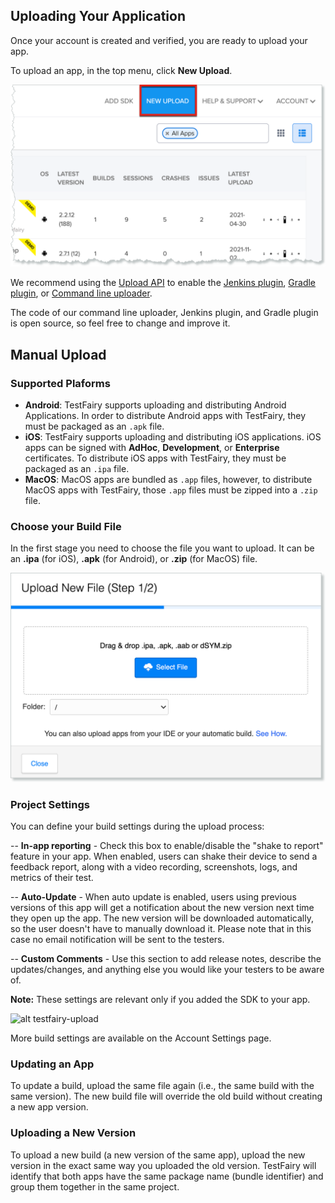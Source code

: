 
## <a id="Uploading"></a> Uploading Your Application

Once your account is created and verified, you are ready to upload your app.

To upload an app, in the top menu, click **New Upload**.

![new upload](/img/getting-started/new-upload.png)

We recommend using the <a href="https://docs.testfairy.com/API/Upload_API.html">Upload API</a> to enable the <a href="https://wiki.jenkins-ci.org/display/JENKINS/TestFairy+Plugin">Jenkins plugin</a>, <a href="#">Gradle plugin</a>, or <a href="https://github.com/testfairy/command-line-uploader" target="_blank">Command line uploader</a>.

The code of our command line uploader, Jenkins plugin, and Gradle plugin is open source, so feel free to change and improve it.

## Manual Upload

### Supported Plaforms

  * **Android**: TestFairy supports uploading and distributing Android Applications. In order to distribute Android apps with TestFairy, they must be packaged as an `.apk` file.
  * **iOS**: TestFairy supports uploading and distributing iOS applications. iOS apps can be signed with __AdHoc__, __Development__, or __Enterprise__ certificates. To distribute iOS apps with TestFairy, they must be packaged as an `.ipa` file.
  * **MacOS**: MacOS apps are bundled as `.app` files, however, to distribute MacOS apps with TestFairy, those `.app` files must be zipped into a `.zip` file.

### Choose your Build File
In the first stage you need to choose the file you want to upload. It can be an **.ipa** (for iOS), **.apk** (for Android), or **.zip** (for MacOS) file.

![choose file](/img/getting-started/app-upload-1.png)

### Project Settings

You can define your build settings during the upload process:

-- **In-app reporting** - Check this box to enable/disable the "shake to report" feature in your app. When enabled, users can shake their device to send a feedback report, along with a video recording, screenshots, logs, and metrics of their test.

-- **Auto-Update** - When auto update is enabled, users using previous versions of this app will get a notification about the new version next time they open up the app. The new version will be downloaded automatically, so the user doesn't have to manually download it. Please note that in this case no email notification will be sent to the testers.

-- **Custom Comments** - Use this section to add release notes, describe the updates/changes, and anything else you would like your testers to be aware of.

**Note:** These settings are relevant only if you added the SDK to your app.

![ alt testfairy-upload](../../img/app/upload-settings.png)

More build settings are available on the Account Settings page.

### <a id="Uploading"></a> Updating an App

To update a build, upload the same file again (i.e., the same build with the same version). The new build file will override the old build without creating a new app version.

### <a id="Uploading"></a> Uploading a New Version

To upload a new build (a new version of the same app), upload the new version in the exact same way you uploaded the old version. TestFairy will identify that both apps have the same package name (bundle identifier) and group them together in the same project.
